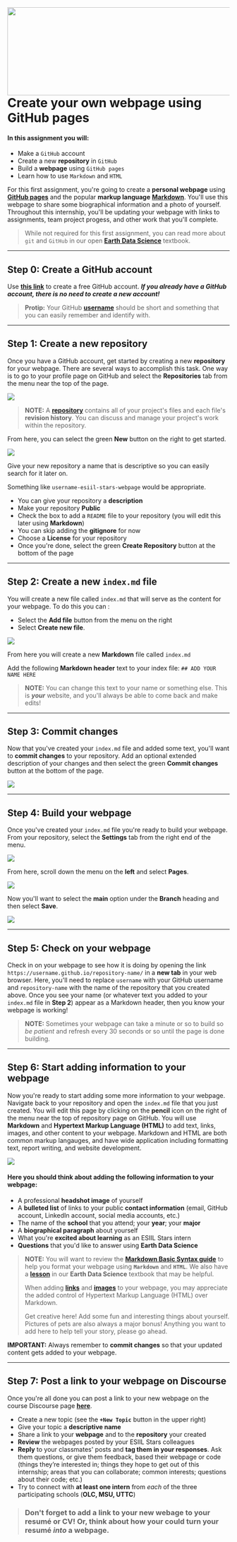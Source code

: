 <img align="right" width="1000" height="200" src="https://raw.githubusercontent.com/cu-esiil-edu/esiil-stars-syllabus-2023/main/esiil-earthlab-cires-header.png">


# Create your own webpage using GitHub pages

#### In this assignment you will: 
* Make a `GitHub` account
* Create a new **repository** in `GitHub`
* Build a **webpage** using `GitHub pages`
* Learn how to use `Markdown` and `HTML`

For this first assignment, you're going to create a **personal webpage** using <a href="https://pages.github.com/" target="_blank">**GitHub pages**</a> and the popular **markup language** <a href="https://www.markdownguide.org/getting-started/" target="_blank">**Markdown**</a>. You'll use this webpage to share some biographical information and a photo of yourself. Throughout this internship, you'll be updating your webpage with links to assignments, team project progess, and other work that you'll complete. 

> While not required for this first assignment, you can read more about `git` and `GitHub` in our open <a href="https://www.earthdatascience.org/courses/intro-to-earth-data-science/git-github/" target="_blank">**Earth Data Science**</a> textbook. 

***

## Step 0: Create a GitHub account
Use <a href="https://github.com/signup?ref_cta=Sign+up&ref_loc=header+logged+out&ref_page=%2F&source=header-home" target="_blank">**this link**</a> to create a free GitHub account. _**If you already have a GitHub account, there is no need to create a new account!**_

> **Protip:** Your GitHub <a href="https://happygitwithr.com/github-acct.html" target="_blank">**username**</a> should be short and something that you can easily remember and identify with.

***

## Step 1: Create a new repository

Once you have a GitHub account, get started by creating a new **repository** for your webpage. There are several ways to accomplish this task. One way is to go to your profile page on GitHub and select the **Repositories** tab from the menu near the top of the page.

<img src="https://raw.githubusercontent.com/cu-esiil-edu/esiil-stars-student-webpages/main/images/repositories.png">


> **NOTE:** A <a href="https://docs.github.com/en/repositories/creating-and-managing-repositories/about-repositories" target="_blank">**repository**</a> contains all of your project's files and each file's **revision history**. You can discuss and manage your project's work within the repository.


From here, you can select the green **New** button on the right to get started.

<img src="https://raw.githubusercontent.com/cu-esiil-edu/esiil-stars-student-webpages/main/images/new-repo.png">


Give your new repository a name that is descriptive so you can easily search for it later on. 

Something like `username-esiil-stars-webpage` would be appropriate.

* You can give your repository a **description**
* Make your repository **Public**
* Check the box to add a `README` file to your repository (you will edit this later using **Markdown**)
* You can skip adding the **gitignore** for now
* Choose a **License** for your repository
* Once you're done, select the green **Create Repository** button at the bottom of the page

***

## Step 2: Create a new `index.md` file
You will create a new file called `index.md` that will serve as the content for your webpage. To do this you can :
* Select the **Add file** button from the menu on the right
* Select **Create new file**. 

<img src="https://raw.githubusercontent.com/cu-esiil-edu/esiil-stars-student-webpages/main/images/create-new-file.png">

From here you will create a new **Markdown** file called `index.md` 

Add the following **Markdown header** text to your index file:
`## ADD YOUR NAME HERE` 

>**NOTE:** You can change this text to your name or something else. This is _**your**_ website, and you'll always be able to come back and make edits!

***

## Step 3: Commit changes
Now that you've created your `index.md` file and added some text, you'll want to **commit changes** to your repository. Add an optional extended description of your changes and then select the green **Commit changes** button at the bottom of the page.

<img src="https://raw.githubusercontent.com/cu-esiil-edu/esiil-stars-student-webpages/main/images/commit-changes.png">

***

## Step 4: Build your webpage
Once you've created your `index.md` file you're ready to build your webpage. From your repository, select the **Settings** tab from the right end of the menu. 

<img src="https://raw.githubusercontent.com/cu-esiil-edu/esiil-stars-student-webpages/main/images/settings.png">

From here, scroll down the menu on the **left** and select **Pages**.

<img src="https://raw.githubusercontent.com/cu-esiil-edu/esiil-stars-student-webpages/main/images/pages.png">

Now you'll want to select the **main** option under the **Branch** heading and then select **Save**.

<img src="https://raw.githubusercontent.com/cu-esiil-edu/esiil-stars-student-webpages/main/images/select-branch-main.png">

***

## Step 5: Check on your webpage
Check in on your webpage to see how it is doing by opening the link `https://username.github.io/repository-name/` in a **new tab** in your web browser. Here, you'll need to replace `username` with your GitHub username and `repository-name` with the name of the repository that you created above. Once you see your name (or whatever text you added to your `index.md` file in **Step 2**) appear as a Markdown header, then you know your webpage is working!


> **NOTE:** Sometimes your webpage can take a minute or so to build so _be patient_ and refresh every 30 seconds or so until the page is done building.


***

## Step 6: Start adding information to your webpage
Now you're ready to start adding some more information to your webpage. Navigate back to your repository and open the `index.md` file that you just created. You will edit this page by clicking on the **pencil** icon on the right of the menu near the top of repository page on GitHub. You will use **Markdown** and **Hypertext Markup Language (HTML)** to add text, links, images, and other content to your webpage. Markdown and HTML are both common markup langauges, and have wide application including formatting text, report writing, and website development.

<img src="https://raw.githubusercontent.com/cu-esiil-edu/esiil-stars-student-webpages/main/images/edit-file.png">

#### Here you should think about adding the following information to your webpage:
* A professional **headshot image** of yourself
* A **bulleted list** of links to your public **contact information** (email, GitHub account, LinkedIn account, social media accounts, etc.)
* The name of the **school** that you attend; your **year**; your **major**
* A **biographical paragraph** about yourself
* What you're **excited about learning** as an ESIIL Stars intern
* **Questions** that you'd like to answer using **Earth Data Science**


> **NOTE:** You will want to review the <a href="https://www.markdownguide.org/basic-syntax/" target="_blank">**Markdown Basic Syntax guide**</a> to help you format your webpage using **`Markdown`** and **`HTML`**. We also have a <a href="https://www.earthdatascience.org/courses/intro-to-earth-data-science/file-formats/use-text-files/format-text-with-markdown-jupyter-notebook/" target="_blank">**lesson**</a> in our **Earth Data Science** textbook that may be helpful.
>
> When adding <a href="https://www.w3schools.com/html/html_links.asp" target="_blank">**links**</a> and <a href="https://www.w3schools.com/html/html_images.asp" target="_blank">**images**</a> to your webpage, you may appreciate the added control of Hypertext Markup Language (HTML) over Markdown. 
>
> Get creative here! Add some fun and interesting things about yourself. Pictures of pets are also always a major bonus! Anything you want to add here to help tell your story, please go ahead.


**IMPORTANT:** Always remember to **commit changes** so that your updated content gets added to your webpage.

***

## Step 7: Post a link to your webpage on Discourse
Once you're all done you can post a link to your new webpage on the course Discourse page <a href="https://earthlab.earthdatascience.org/c/esiil-stars/esiil-stars-student-webpages/25" target="_blank">**here**</a>.
* Create a new topic (see the **`+New Topic`** button in the upper right)
* Give your topic a **descriptive name**
* Share a link to your **webpage** and to the **repository** your created
* **Review** the webpages posted by your ESIIL Stars colleagues
* **Reply** to your classmates' posts and **tag them in your responses**. Ask them questions, or give them feedback, based their webpage or code (things they’re interested in; things they hope to get out of this internship; areas that you can collaborate; common interests; questions about their code; etc.)
* Try to connect with **at least one intern** from _each_ of the three participating schools (**OLC, MSU, UTTC**)

> ### Don't forget to add a link to your new webage to your resumé or CV! Or, think about how your could turn your resumé _**into**_ a webpage.
